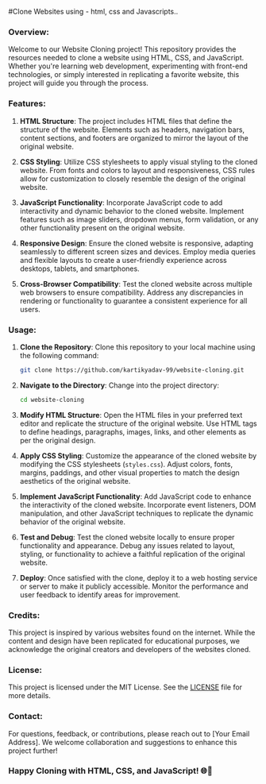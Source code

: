 #Clone Websites using - html, css and Javascripts..

### Overview:

Welcome to our Website Cloning project! This repository provides the resources needed to clone a website using HTML, CSS, and JavaScript. Whether you're learning web development, experimenting with front-end technologies, or simply interested in replicating a favorite website, this project will guide you through the process.

### Features:

1. **HTML Structure**: The project includes HTML files that define the structure of the website. Elements such as headers, navigation bars, content sections, and footers are organized to mirror the layout of the original website.

2. **CSS Styling**: Utilize CSS stylesheets to apply visual styling to the cloned website. From fonts and colors to layout and responsiveness, CSS rules allow for customization to closely resemble the design of the original website.

3. **JavaScript Functionality**: Incorporate JavaScript code to add interactivity and dynamic behavior to the cloned website. Implement features such as image sliders, dropdown menus, form validation, or any other functionality present on the original website.

4. **Responsive Design**: Ensure the cloned website is responsive, adapting seamlessly to different screen sizes and devices. Employ media queries and flexible layouts to create a user-friendly experience across desktops, tablets, and smartphones.

5. **Cross-Browser Compatibility**: Test the cloned website across multiple web browsers to ensure compatibility. Address any discrepancies in rendering or functionality to guarantee a consistent experience for all users.

### Usage:

1. **Clone the Repository**: Clone this repository to your local machine using the following command:

   ```bash
   git clone https://github.com/kartikyadav-99/website-cloning.git
   ```

2. **Navigate to the Directory**: Change into the project directory:

   ```bash
   cd website-cloning
   ```

3. **Modify HTML Structure**: Open the HTML files in your preferred text editor and replicate the structure of the original website. Use HTML tags to define headings, paragraphs, images, links, and other elements as per the original design.

4. **Apply CSS Styling**: Customize the appearance of the cloned website by modifying the CSS stylesheets (`styles.css`). Adjust colors, fonts, margins, paddings, and other visual properties to match the design aesthetics of the original website.

5. **Implement JavaScript Functionality**: Add JavaScript code to enhance the interactivity of the cloned website. Incorporate event listeners, DOM manipulation, and other JavaScript techniques to replicate the dynamic behavior of the original website.

6. **Test and Debug**: Test the cloned website locally to ensure proper functionality and appearance. Debug any issues related to layout, styling, or functionality to achieve a faithful replication of the original website.

7. **Deploy**: Once satisfied with the clone, deploy it to a web hosting service or server to make it publicly accessible. Monitor the performance and user feedback to identify areas for improvement.

### Credits:

This project is inspired by various websites found on the internet. While the content and design have been replicated for educational purposes, we acknowledge the original creators and developers of the websites cloned.

### License:

This project is licensed under the MIT License. See the [LICENSE](LICENSE) file for more details.

### Contact:

For questions, feedback, or contributions, please reach out to [Your Email Address]. We welcome collaboration and suggestions to enhance this project further!

### Happy Cloning with HTML, CSS, and JavaScript! 🌐🚀
